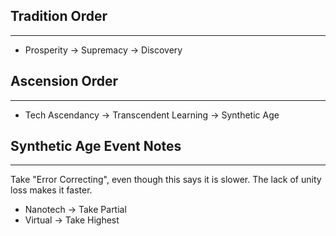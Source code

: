 ## Tradition Order
---
* Prosperity -> Supremacy -> Discovery

## Ascension Order
---
* Tech Ascendancy -> Transcendent Learning -> Synthetic Age

## Synthetic Age Event Notes
---
Take "Error Correcting", even though this says it is slower. The lack of unity loss makes it faster.

* Nanotech -> Take Partial
* Virtual -> Take Highest